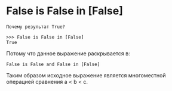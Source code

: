 # False is False in [False]
    Почему результат True?

    >>> False is False in [False]
    True

Потому что данное выражение раскрывается в:
    
    False is False and False in [False]

Таким образом исходное выражение является многоместной операцией сравнения
a < b < c.
